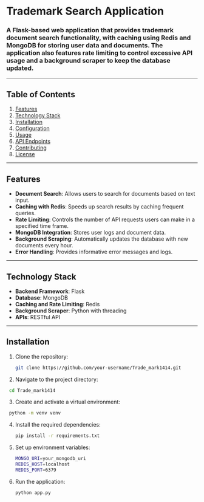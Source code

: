 # **Trademark Search Application**

### A Flask-based web application that provides trademark document search functionality, with caching using Redis and MongoDB for storing user data and documents. The application also features rate limiting to control excessive API usage and a background scraper to keep the database updated.

---

## **Table of Contents**
1. [Features](#features)
2. [Technology Stack](#technology-stack)
3. [Installation](#installation)
4. [Configuration](#configuration)
5. [Usage](#usage)
6. [API Endpoints](#api-endpoints)
7. [Contributing](#contributing)
8. [License](#license)

---

## **Features**

- **Document Search**: Allows users to search for documents based on text input.
- **Caching with Redis**: Speeds up search results by caching frequent queries.
- **Rate Limiting**: Controls the number of API requests users can make in a specified time frame.
- **MongoDB Integration**: Stores user logs and document data.
- **Background Scraping**: Automatically updates the database with new documents every hour.
- **Error Handling**: Provides informative error messages and logs.

---

## **Technology Stack**

- **Backend Framework**: Flask
- **Database**: MongoDB
- **Caching and Rate Limiting**: Redis
- **Background Scraper**: Python with threading
- **APIs**: RESTful API

---

## **Installation**

1. Clone the repository:
   ```bash
   git clone https://github.com/your-username/Trade_mark1414.git 
   ```

2. Navigate to the project directory:
  ```bash
   cd Trade_mark1414 
   ```

3. Create and activate a virtual environment:
  ```bash
   python -m venv venv
```
4. Install the required dependencies:
   ```bash
   pip install -r requirements.txt
   ```
5. Set up environment variables:
   ```bash
   MONGO_URI=your_mongodb_uri
   REDIS_HOST=localhost
   REDIS_PORT=6379
   ```
6. Run the application:
   ```bash
   python app.py


